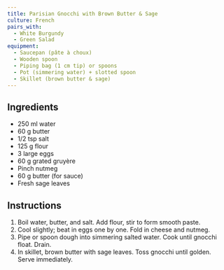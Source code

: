 ```yaml
---
title: Parisian Gnocchi with Brown Butter & Sage
culture: French
pairs_with:
  - White Burgundy
  - Green Salad
equipment:
  - Saucepan (pâte à choux)
  - Wooden spoon
  - Piping bag (1 cm tip) or spoons
  - Pot (simmering water) + slotted spoon
  - Skillet (brown butter & sage)
---
```


## Ingredients
- 250 ml water
- 60 g butter
- 1/2 tsp salt
- 125 g flour
- 3 large eggs
- 60 g grated gruyère
- Pinch nutmeg
- 60 g butter (for sauce)
- Fresh sage leaves

## Instructions
1. Boil water, butter, and salt. Add flour, stir to form smooth paste.
2. Cool slightly; beat in eggs one by one. Fold in cheese and nutmeg.
3. Pipe or spoon dough into simmering salted water. Cook until gnocchi float. Drain.
4. In skillet, brown butter with sage leaves. Toss gnocchi until golden. Serve immediately.
